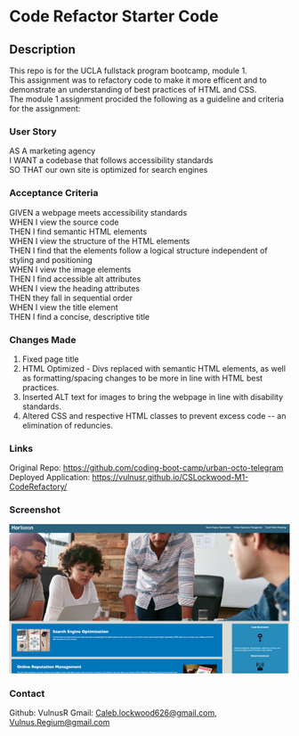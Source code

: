 # Code Refactor Starter Code

## Description
This repo is for the UCLA fullstack program bootcamp, module 1. <br>
This assignment was to refactory code to make it more efficent and to demonstrate an understanding of best practices of HTML and CSS. <br>
The module 1 assignment procided the following as a guideline and criteria for the assignment:

### User Story
AS A marketing agency <br>
I WANT a codebase that follows accessibility standards <br>
SO THAT our own site is optimized for search engines<br>

### Acceptance Criteria
GIVEN a webpage meets accessibility standards<br>
WHEN I view the source code<br>
THEN I find semantic HTML elements<br>
WHEN I view the structure of the HTML elements<br>
THEN I find that the elements follow a logical structure independent of styling and positioning <br>
WHEN I view the image elements<br>
THEN I find accessible alt attributes<br>
WHEN I view the heading attributes<br>
THEN they fall in sequential order<br>
WHEN I view the title element<br>
THEN I find a concise, descriptive title<br>

### Changes Made
1) Fixed page title
2) HTML Optimized - Divs replaced with semantic HTML elements, as well as formatting/spacing changes to be more in line with HTML best practices. 
3) Inserted ALT text for images to bring the webpage in line with disability standards.
4) Altered CSS and respective HTML classes to prevent excess code -- an elimination of reduncies.


### Links
Original Repo: https://github.com/coding-boot-camp/urban-octo-telegram <br>
Deployed Application: https://vulnusr.github.io/CSLockwood-M1-CodeRefactory/


### Screenshot

![Screen Shot of the Module 1 project at it appears in the live server after my code recator changes](./Develop/assets/images/SS4submission.png "Module 1 Project Screen")

### Contact

Github: VulnusR
Gmail: Caleb.lockwood626@gmail.com, Vulnus.Regium@gmail.com
